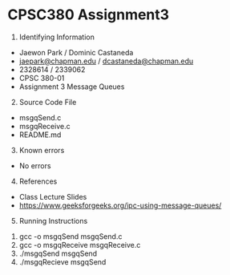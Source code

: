 # CPSC380 Assignment3

1) Identifying Information
- Jaewon Park / Dominic Castaneda
- jaepark@chapman.edu / dcastaneda@chapman.edu
- 2328614 / 2339062
- CPSC 380-01
- Assignment 3 Message Queues 

2) Source Code File
- msgqSend.c
- msgqReceive.c
- README.md

3) Known errors
- No errors

4) References
- Class Lecture Slides
- https://www.geeksforgeeks.org/ipc-using-message-queues/


5) Running Instructions
1. gcc -o msgqSend msgqSend.c
2. gcc -o msgqReceive msgqReceive.c
3. ./msgqSend msgqSend
4. ./msgqRecieve msgqSend
